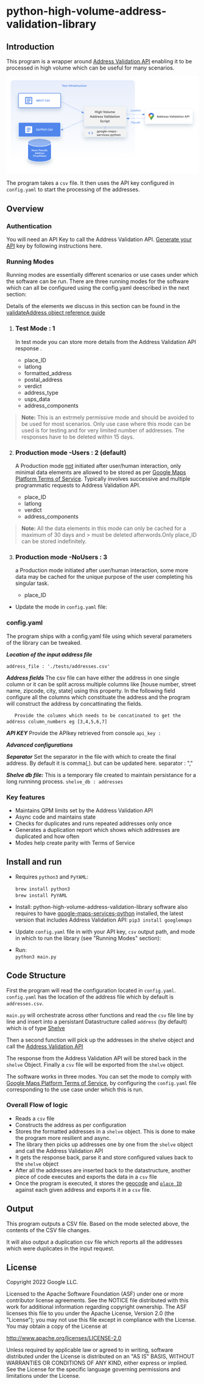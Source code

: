 
# python-high-volume-address-validation-library

## Introduction

This program is a wrapper around [Address Validation API](https://developers.google.com/maps/documentation/address-validation) enabling it to be processed in high volume which can be useful for many scenarios.

![High-Level-overview](/doc_images/High-Volume-Address-Validation-overview.png)

The program takes a `csv` file. It then uses the API key configured in `config.yaml` to start the processing of the addresses.

## Overview

### Authentication

You will need an API Key to call the Address Validation API.
[Generate your API](https://developers.google.com/maps/get-started#api-key) key by following instructions here.

### Running Modes
  
 Running modes are essentially different scenarios or use cases under which the software can be run. There are three running modes for the software which can all be configured using the config.yaml deescribed in the next section:

 Details of the elements we discuss in this section can be found in the [validateAddress object reference guide](https://developers.google.com/maps/documentation/address-validation/reference/rest/v1/TopLevel/validateAddress)

1. ### Test Mode : 1  

      In test mode you can store more details from the Address Validation API response .

      - place_ID
      - latlong
      - formatted_address
      - postal_address
      - verdict
      - address_type
      - usps_data
      - address_components
  
> **Note:** This is an extrmely permissive mode and should be avoided to be used for most scenarios. Only use case where this mode can be used is for testing and for very limited number of addresses. The responses have to be deleted within 15 days.

2. ### Production mode -Users : 2 (default)

      A Production mode <ins>not</ins> initiated after user/human interaction, only minimal data elements are allowed to be stored as per [Google Maps Platform Terms of Service](https://cloud.google.com/maps-platform/terms). Typically involves successive and multiple programmatic requests to Address Validation API.

      - place_ID
      - latlong
      - verdict
      - address_components

> **Note:** All the data elements in this mode can only be cached for a maximum of 30 days and >   must be deleted afterwords.Only place_ID can be stored indefinitely.

3. ### Production mode -NoUsers : 3

      a Production mode initiated after user/human interaction, some more data may be cached for the unique purpose of the user completing his singular task.

    - place_ID

- Update the mode in `config.yaml` file:

### config.yaml

The program ships with a config.yaml file using which several parameters of the library can be tweaked.

***Location of the input address file***

```
address_file : './tests/addresses.csv'   
```

***Address fields***
The csv file can have either the address in one single column or it can be split across multiple columns like [house number, street name, zipcode, city, state] using this property. In the following field configure all the columns which constituate the
address and the program will construct the address by concattinating the fields.

```
   Provide the columns which needs to be concatinated to get the address column_numbers eg [3,4,5,6,7]  
```

***API KEY***
Provide the APIkey retrieved from console
```api_key :```

***Advanced configurations***

***Separator*** Set the separator in the file with which to create the final address. By default it is comma(,). but can be updated here.
separator : ","  

***Shelve db file:*** This is a temporary file created to maintain persistance for a long runninng process.
```shelve_db : addresses```

### Key features

- Maintains QPM limits set by the Address Validation API
- Async code and maintains state
- Checks for duplicates and runs repeated addresses only once
- Generates a duplication report which shows which addresses are duplicated and how often
- Modes help create parity with Terms of Service

## Install and run

- Requires `python3` and `PyYAML`:
  
  `brew install python3`  
  `brew install PyYAML`
  
- Install: python-high-volume-address-validation-library software also requires to have [google-maps-services-python](https://github.com/googlemaps/google-maps-services-python) installed, the latest version that includes Address Validation API:
  `
  pip3 install googlemaps
  `

- Update `config.yaml` file in with your API key, `csv` output path, and mode in which to run the library (see "Running Modes" section):

- Run:  
  `
  python3 main.py
  `

## Code Structure

  First the program will read the configuration located in `config.yaml`. `config.yaml` has the location of the address file which by default is `addresses.csv`.

  `main.py` will orchestrate across other functions and read the
  `csv` file line by line and insert into a persistant Datastructure
  called `address` (by default) which is of type [Shelve](https://docs.python.org/3/library/shelve.html)

  Then a second function will pick up the addresses in the shelve object and call the [Address
  Validation API](https://developers.google.com/maps/documentation/address-validation)

  The response from the Address Validation API will be stored back in the `shelve`  Object.
  Finally a `csv` file will be exported from the `shelve` object.

  The software works in three modes. You can set the mode to comply with [Google Maps Platform Terms of Service](https://cloud.google.com/maps-platform/terms), by configuring the `config.yaml` file corresponding to the use case under which this is run.

### Overall Flow of logic

- Reads a `csv` file
- Constructs the address as per configuration
- Stores the formatted addresses in a `shelve` object. This is done to make the program more resilient and async.
- The library then picks up addresses one by one from the `shelve` object and call the Address Validation API
- It gets the response back, parse it and store configured values back to the `shelve` object
- After all the addresses are inserted back to the datastructure, another piece of code executes and exports the data in a `csv` file
- Once the program is executed, it stores the [geocode](https://developers.google.com/maps/documentation/address-validation/requests-validate-address#response) and [`place ID`](https://developers.google.com/maps/documentation/places/web-service/place-id) against each given address and exports it in a `csv` file.

## Output

  This program outputs a CSV file. Based on the mode selected above, the contents of the CSV file changes.

  It will also output a duplication csv file which reports all the addresses which were duplicates in the input request.

## License

Copyright 2022 Google LLC.

Licensed to the Apache Software Foundation (ASF) under one or more contributor
license agreements.  See the NOTICE file distributed with this work for
additional information regarding copyright ownership.  The ASF licenses this
file to you under the Apache License, Version 2.0 (the "License"); you may not
use this file except in compliance with the License.  You may obtain a copy of
the License at

  <http://www.apache.org/licenses/LICENSE-2.0>

Unless required by applicable law or agreed to in writing, software
distributed under the License is distributed on an "AS IS" BASIS, WITHOUT
WARRANTIES OR CONDITIONS OF ANY KIND, either express or implied.  See the
License for the specific language governing permissions and limitations under
the License.
